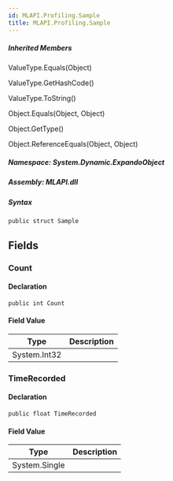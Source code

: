 ```yaml
---  
id: MLAPI.Profiling.Sample  
title: MLAPI.Profiling.Sample  
---
```


<div class="markdown level0 summary">

</div>

<div class="markdown level0 conceptual">

</div>

<div class="inheritedMembers">

##### Inherited Members

<div>

ValueType.Equals(Object)

</div>

<div>

ValueType.GetHashCode()

</div>

<div>

ValueType.ToString()

</div>

<div>

Object.Equals(Object, Object)

</div>

<div>

Object.GetType()

</div>

<div>

Object.ReferenceEquals(Object, Object)

</div>

</div>

##### **Namespace**: System.Dynamic.ExpandoObject

##### **Assembly**: MLAPI.dll

##### Syntax

    public struct Sample

## Fields

### Count

<div class="markdown level1 summary">

</div>

<div class="markdown level1 conceptual">

</div>

#### Declaration

    public int Count

#### Field Value

| Type         | Description |
|--------------|-------------|
| System.Int32 |             |

### TimeRecorded

<div class="markdown level1 summary">

</div>

<div class="markdown level1 conceptual">

</div>

#### Declaration

    public float TimeRecorded

#### Field Value

| Type          | Description |
|---------------|-------------|
| System.Single |             |
